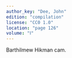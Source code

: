 ```yaml
---
author_key: "Dee, John"
edition: "compilation"
license: "CC0 1.0"
location: "page 126"
volume: "Ⅰ"
---
```

Barthilmew Hikman cam.
